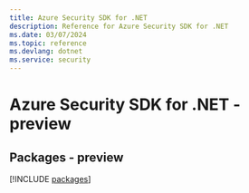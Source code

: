 ```yaml
---
title: Azure Security SDK for .NET
description: Reference for Azure Security SDK for .NET
ms.date: 03/07/2024
ms.topic: reference
ms.devlang: dotnet
ms.service: security
---
```

# Azure Security SDK for .NET - preview
## Packages - preview
[!INCLUDE [packages](security-index.md)]